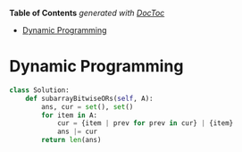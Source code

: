 <!-- START doctoc generated TOC please keep comment here to allow auto update -->
<!-- DON'T EDIT THIS SECTION, INSTEAD RE-RUN doctoc TO UPDATE -->
**Table of Contents**  *generated with [DocToc](https://github.com/thlorenz/doctoc)*

- [Dynamic Programming](#dynamic-programming)

<!-- END doctoc generated TOC please keep comment here to allow auto update -->

# Dynamic Programming

```python
class Solution:
    def subarrayBitwiseORs(self, A):
        ans, cur = set(), set()
        for item in A:
            cur = {item | prev for prev in cur} | {item}
            ans |= cur
        return len(ans)
```

